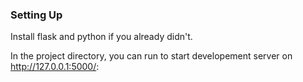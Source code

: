 ### Setting Up
Install flask and python if you already didn't.

In the project directory, you can run to start developement server on http://127.0.0.1:5000/:

```flask run
```

